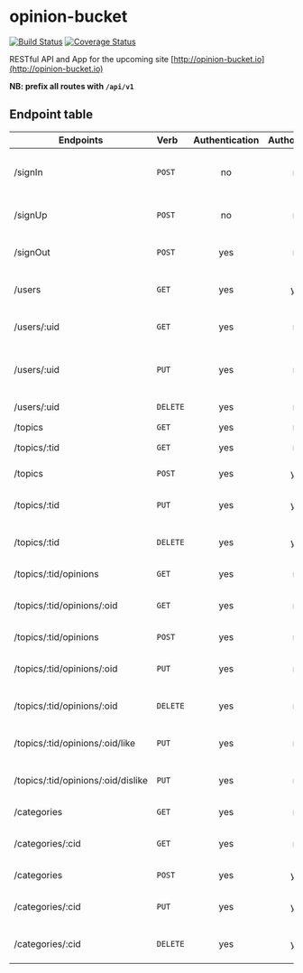 # opinion-bucket

[![Build Status](https://travis-ci.org/bolorundurowb/opinion-bucket-api.svg?branch=develop)](https://travis-ci.org/bolorundurowb/opinion-bucket-api) [![Coverage Status](https://coveralls.io/repos/github/bolorundurowb/opinion-bucket-api/badge.svg?branch=develop)](https://coveralls.io/github/bolorundurowb/opinion-bucket-api?branch=develop)

RESTful API and App for the upcoming site [http://opinion-bucket.io](http://opinion-bucket.io)

**NB: prefix all routes with `/api/v1`**


## Endpoint table

|Endpoints                    |Verb      | Authentication | Authorization | Description |
|---|:---|:---:|:---:|:---|
| /signIn                | `POST`   | no    | no    | Get authenticated from this route        |
| /signUp                | `POST`   | no    | no    | Create a new user via this route        |
| /signOut               | `POST`   | yes   | no    | Log a user out of the service        |
| /users                      | `GET`    | yes   | yes   | Get a list of all users on the platform        |
| /users/:uid                 | `GET`    | yes   | no    | Get a particular user        |
| /users/:uid                 | `PUT`    | yes   | no    | Updates a particular users' information        |
| /users/:uid                 | `DELETE` | yes   | no    | Remove a user        |
| /topics              | `GET`    | yes    | no     | Get all topics        |
| /topics/:tid         | `GET`    | yes    | no     | Get a specific topic        |
| /topics              | `POST`   | yes    | yes    | Create a new topic        |
| /topics/:tid         | `PUT`    | yes    | yes    | Update a specified topic        |
| /topics/:tid         | `DELETE` | yes    | yes    | Remove a specified topic        |
| /topics/:tid/opinions              | `GET`    | yes    | no     | Get all opinions        |
| /topics/:tid/opinions/:oid         | `GET`    | yes    | no     | Get a specific opinion        |
| /topics/:tid/opinions              | `POST`   | yes    | no    | Create a new opinion        |
| /topics/:tid/opinions/:oid         | `PUT`    | yes    | no    | Update a specified opinion        |
| /topics/:tid/opinions/:oid         | `DELETE` | yes    | no    | Remove a specified opinion        |
| /topics/:tid/opinions/:oid/like         | `PUT`    | yes    | no    | Like a specified opinion        |
| /topics/:tid/opinions/:oid/dislike         | `PUT` | yes    | no    | Dislike a specified opinion        |
| /categories             | `GET`    | yes    | no    | Get all categories        |
| /categories/:cid        | `GET`    | yes    | no     | Get a specific category        |
| /categories             | `POST`   | yes    | yes    | Create a new category        |
| /categories/:cid        | `PUT`    | yes    | yes    | Update a specified category        |
| /categories/:cid        | `DELETE` | yes    | yes    | Remove a  specified category        |
